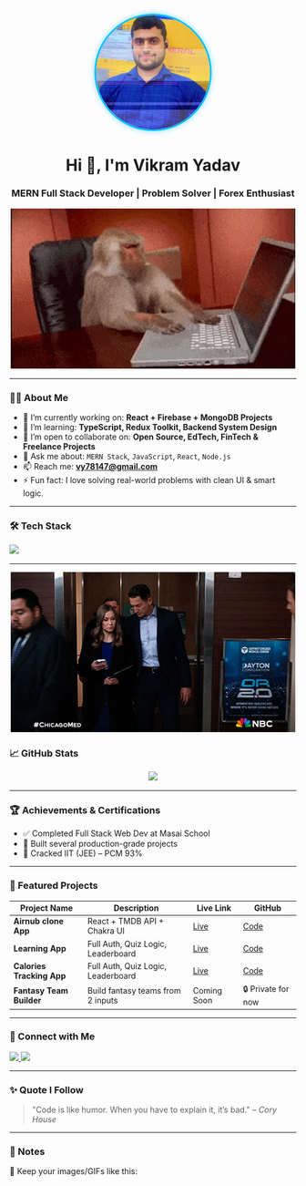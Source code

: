 <!-- Profile Readme | assets folder me images/gifs rakhna -->
<p align="center">
  <img src="/assets/profile-picxs.png" alt="Profile Picture" width="200px" style="border-radius: 50%; border: 3px solid #00BFFF; box-shadow: 0 0 10px rgba(0, 191, 255, 0.5);" />
</p>


<h1 align="center">Hi 👋, I'm Vikram Yadav</h1>
<h3 align="center">MERN Full Stack Developer | Problem Solver | Forex Enthusiast</h3>

<p align="center">
  <img src="assets/intro.gif" alt="Intro Gif" width="500"/>
</p>

---

### 🧑‍💻 About Me

- 🔭 I’m currently working on: **React + Firebase + MongoDB Projects**
- 🌱 I’m learning: **TypeScript, Redux Toolkit, Backend System Design**
- 👯 I’m open to collaborate on: **Open Source, EdTech, FinTech & Freelance Projects**
- 💬 Ask me about: `MERN Stack`, `JavaScript`, `React`, `Node.js`
- 📫 Reach me: **vy78147@gmail.com**
- ⚡ Fun fact: I love solving real-world problems with clean UI & smart logic.

---

### 🛠️ Tech Stack

<p align="left">
  <img src="https://skillicons.dev/icons?i=js,ts,react,nextjs,nodejs,express,mongodb,firebase,git,github,html,css,vscode" />
</p>

---

<p align="center">
  <img src="/assets//inwwtro.gif" alt="Intro Gif" width="500"/>
</p>



### 📈 GitHub Stats

<p align="center">
  <img src="https://github-readme-stats.vercel.app/api?username=Vikramyaduvanshi&show_icons=true&theme=react&hide_border=true" />
</p>

---

### 🏆 Achievements & Certifications

- ✅ Completed Full Stack Web Dev at Masai School
- 🚀 Built several production-grade projects
- 🏅 Cracked IIT (JEE) – PCM 93%

---

### 📂 Featured Projects

| Project Name | Description | Live Link | GitHub |
|--------------|-------------|-----------|--------|
| **Airnub clone App** | React + TMDB API + Chakra UI | [Live](https://airnub-clone-beta.vercel.app) | [Code](https://github.com/Vikramyaduvanshi/airnub-clone) |
| **Learning App** | Full Auth, Quiz Logic, Leaderboard | [Live](https://quize-frontend.vercel.app) | [Code](https://github.com/Vikramyaduvanshi/quize-frontend) |
| **Calories Tracking App** | Full Auth, Quiz Logic, Leaderboard | [Live](https://food-calaries-backend.vercel.app/) | [Code](https://github.com/Vikramyaduvanshi/food-calaries-backend) |
| **Fantasy Team Builder** | Build fantasy teams from 2 inputs | Coming Soon | 🔒 Private for now |

---

### 🔗 Connect with Me

<p>
  <a href="https://www.linkedin.com/in/vikram-yadav-5606a531b" target="_blank">
    <img src="https://img.shields.io/badge/LinkedIn-Connect-blue?style=for-the-badge&logo=linkedin" />
  </a>
  <a href="mailto:vy78147@gmail.com">
    <img src="https://img.shields.io/badge/Gmail-Contact-red?style=for-the-badge&logo=gmail" />
  </a>
</p>

---

### ✨ Quote I Follow

> "Code is like humor. When you have to explain it, it’s bad." – *Cory House*

---

### 🧾 Notes

📁 Keep your images/GIFs like this:
